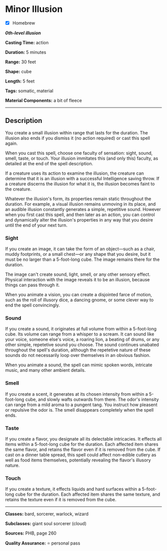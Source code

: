 # Minor Illusion

- [x] Homebrew

***0th-level illusion***

**Casting Time:** action

**Duration:** 5 minutes

**Range:** 30 feet

**Shape:** cube

**Length:** 5 feet

**Tags:** somatic, material

**Material Components:** a bit of fleece

---

## Description
You create a small illusion within range that lasts for the duration.
The illusion also ends if you dismiss it (no action required) or cast this spell again.

When you cast this spell, choose one faculty of sensation: sight, sound, smell, taste, or touch.
Your illusion immitates this (and only this) faculty, as detailed at the end of the spell description.

If a creature uses its action to examine the illusion, the creature can determine that it is an illusion with a successful Intelligence saving throw.
If a creature discerns the illusion for what it is, the illusion becomes faint to the creature.

Whatever the illusion's form, its properties remain static throughout the duration.
For example, a visual illusion remains unmoving in its place, and an audible illusion constantly generates a simple, repetitive sound.
However when you first cast this spell, and then later as an action, you can control and dynamically alter the illusion's properties in any way that you desire until the end of your next turn.

### Sight
If you create an image, it can take the form of an object&mdash;such as a chair, muddy footprints, or a small chest&mdash;or any shape that you desire, but it must be no larger than a 5-foot-long cube.
The image remains there for the duration.

The image can't create sound, light, smell, or any other sensory effect.
Physical interaction with the image reveals it to be an illusion, because things can pass through it.

When you animate a vision, you can create a disjointed farce of motion, such as the roll of illusory dice, a dancing gnome, or some clever way to end the spell convincingly.

### Sound
If you create a sound, it originates at full volume from within a 5-foot-long cube.
Its volume can range from a whisper to a scream.
It can sound like your voice, someone else's voice, a roaring lion, a beating of drums, or any other simple, repetetive sound you choose.
The sound continues unabated throughout the spell's duration, although the repetetive nature of these sounds do not necessarily loop over themselves in an obvious fashion.

When you animate a sound, the spell can mimic spoken words, intricate music, and many other ambient details.

### Smell
If you create a scent, it generates at its chosen intensity from within a 5-foot-long cube, and slowly wafts outwards from there.
The odor's intensity can range from a mild aroma to a pungent tang.
You instruct how pleasent or repulsive the odor is.
The smell disappears completely when the spell ends.

### Taste
If you create a flavor, you designate all its delectable intricacies.
It effects all items within a 5-foot-long cube for the duration.
Each affected item shares the same flavor, and retains the flavor even if it is removed from the cube.
If cast on a dinner table spread, this spell could affect non-edible cutlery as well as food items themselves, potentially revealing the flavor's illusory nature.

### Touch
If you create a texture, it effects liquids and hard surfaces within a 5-foot-long cube for the duration.
Each affected item shares the same texture, and retains the texture even if it is removed from the cube.

---

**Classes:** bard, sorcerer, warlock, wizard

**Subclasses:** giant soul sorcerer (cloud)

**Sources:** PHB, page 260

**Quality Assurance:** :star: personal pass
